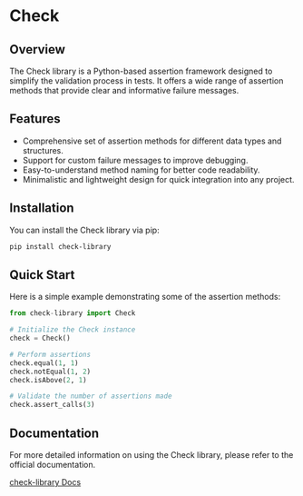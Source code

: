 
# Check

## Overview

The Check library is a Python-based assertion framework designed to simplify the validation process in tests. It offers a wide range of assertion methods that provide clear and informative failure messages.

## Features

- Comprehensive set of assertion methods for different data types and structures.
- Support for custom failure messages to improve debugging.
- Easy-to-understand method naming for better code readability.
- Minimalistic and lightweight design for quick integration into any project.

## Installation

You can install the Check library via pip:

```bash
pip install check-library
```

## Quick Start

Here is a simple example demonstrating some of the assertion methods:

```python
from check-library import Check

# Initialize the Check instance
check = Check()

# Perform assertions
check.equal(1, 1)
check.notEqual(1, 2)
check.isAbove(2, 1)

# Validate the number of assertions made
check.assert_calls(3)
```

## Documentation

For more detailed information on using the Check library, please refer to the official documentation.

[check-library Docs](https://atu4403.github.io/check-library)
